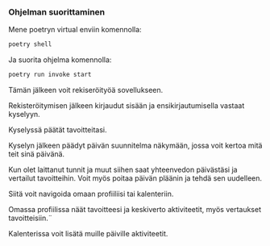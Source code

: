 ### Ohjelman suorittaminen
Mene poetryn virtual enviin komennolla: 

```bash
poetry shell
```

Ja suorita ohjelma komennolla:

```bash
poetry run invoke start
```

Tämän jälkeen voit rekiseröityöä sovellukseen.

Rekisteröitymisen jälkeen kirjaudut sisään ja ensikirjautumisella vastaat kyselyyn.

Kyselyssä päätät tavoitteitasi.

Kyselyn jälkeen päädyt päivän suunnitelma näkymään, jossa voit kertoa mitä teit sinä päivänä.

Kun olet laittanut tunnit ja muut siihen saat yhteenvedon päivästäsi ja vertailut tavoitteihin.
Voit myös poitaa päivän pläänin ja tehdä sen uudelleen.

Siitä voit navigoida omaan profiiliisi tai kalenteriin.

Omassa profiilissa näät tavoitteesi ja keskiverto aktiviteetit, myös vertaukset tavoitteisiin.¨

Kalenterissa voit lisätä muille päiville aktiviteetit.
